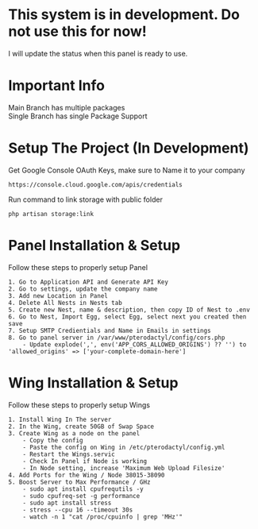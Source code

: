 # This system is in development. Do not use this for now!  
I will update the status when this panel is ready to use.   

# Important Info  
Main Branch has multiple packages  
Single Branch has single Package Support

# Setup The Project (In Development)  
Get Google Console OAuth Keys, make sure to Name it to your company  
```
https://console.cloud.google.com/apis/credentials
```
Run command to link storage with public folder  
```
php artisan storage:link
```  
# Panel Installation & Setup  
Follow these steps to properly setup Panel
```
1. Go to Application API and Generate API Key
2. Go to settings, update the company name
3. Add new Location in Panel
4. Delete All Nests in Nests tab
5. Create new Nest, name & description, then copy ID of Nest to .env
6. Go to Nest, Import Egg, select Egg, select next you created then save
7. Setup SMTP Credientials and Name in Emails in settings
8. Go to panel server in /var/www/pterodactyl/config/cors.php
    - Update explode(',', env('APP_CORS_ALLOWED_ORIGINS') ?? '') to 'allowed_origins' => ['your-complete-domain-here']
```
# Wing Installation & Setup  
Follow these steps to properly setup Wings
```
1. Install Wing In The server
2. In the Wing, create 50GB of Swap Space
3. Create Wing as a node on the panel 
    - Copy the config
    - Paste the config on Wing in /etc/pterodactyl/config.yml
    - Restart the Wings.servic
    - Check In Panel if Node is working
    - In Node setting, increase 'Maximum Web Upload Filesize'
4. Add Ports for the Wing / Node 38015-38090
5. Boost Server to Max Performance / GHz
    - sudo apt install cpufrequtils -y
    - sudo cpufreq-set -g performance
    - sudo apt install stress
    - stress --cpu 16 --timeout 30s
    - watch -n 1 "cat /proc/cpuinfo | grep 'MHz'"
```
